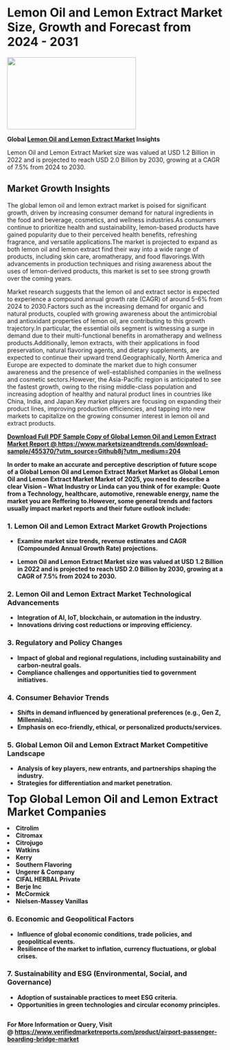 <H1>Lemon Oil and Lemon Extract Market Size, Growth and Forecast from 2024 - 2031</H1><img class="aligncenter size-medium wp-image-584254" src="https://thirdeyenews.in/wp-content/uploads/2024/09/Global-Market-Research-300x168.jpeg" alt="" width="300" height="168" /><p><strong>Global&nbsp;<a href="https://www.marketsizeandtrends.com/download-sample/455370/?utm_source=Github8j?utm_medium=204">Lemon Oil and Lemon Extract Market</a> Insights</strong></p><p>Lemon Oil and Lemon Extract Market size was valued at USD 1.2 Billion in 2022 and is projected to reach USD 2.0 Billion by 2030, growing at a CAGR of 7.5% from 2024 to 2030.</p><p><h2>Market Growth Insights</h2> <p>The global lemon oil and lemon extract market is poised for significant growth, driven by increasing consumer demand for natural ingredients in the food and beverage, cosmetics, and wellness industries.As consumers continue to prioritize health and sustainability, lemon-based products have gained popularity due to their perceived health benefits, refreshing fragrance, and versatile applications.The market is projected to expand as both lemon oil and lemon extract find their way into a wide range of products, including skin care, aromatherapy, and food flavorings.With advancements in production techniques and rising awareness about the uses of lemon-derived products, this market is set to see strong growth over the coming years.</p> <p><strong><a href="#"></a></strong></p> <p>Market research suggests that the lemon oil and extract sector is expected to experience a compound annual growth rate (CAGR) of around 5-6% from 2024 to 2030.Factors such as the increasing demand for organic and natural products, coupled with growing awareness about the antimicrobial and antioxidant properties of lemon oil, are contributing to this growth trajectory.In particular, the essential oils segment is witnessing a surge in demand due to their multi-functional benefits in aromatherapy and wellness products.Additionally, lemon extracts, with their applications in food preservation, natural flavoring agents, and dietary supplements, are expected to continue their upward trend.Geographically, North America and Europe are expected to dominate the market due to high consumer awareness and the presence of well-established companies in the wellness and cosmetic sectors.However, the Asia-Pacific region is anticipated to see the fastest growth, owing to the rising middle-class population and increasing adoption of healthy and natural product lines in countries like China, India, and Japan.Key market players are focusing on expanding their product lines, improving production efficiencies, and tapping into new markets to capitalize on the growing consumer interest in lemon oil and extract products.</p> <p><strong><a href="#"></p><p><span class=""><strong>Download Full PDF Sample Copy of Global Lemon Oil and Lemon Extract Market Report</strong> @ <a href="https://www.marketsizeandtrends.com/download-sample/455370/?utm_source=Github8j?utm_medium=204" target="_blank">https://www.marketsizeandtrends.com/download-sample/455370/?utm_source=Github8j?utm_medium=204</a></span></p><p>In order to make an accurate and perceptive description of future scope of a Global&nbsp;Lemon Oil and Lemon Extract Market Market as Global&nbsp;Lemon Oil and Lemon Extract Market Market of 2025, you need to describe a clear Vision &ndash; What Industry or Linda can you think of for example: Quote from a Technology, healthcare, automotive, renewable energy, name the market you are Reffering to.However, some general trends and factors usually impact market reports and their future outlook include:</p><h3>1.&nbsp;<strong>Lemon Oil and Lemon Extract Market Growth Projections</strong></h3><ul><li>Examine market size trends, revenue estimates and CAGR (Compounded Annual Growth Rate) projections.</li><li><p>Lemon Oil and Lemon Extract Market size was valued at USD 1.2 Billion in 2022 and is projected to reach USD 2.0 Billion by 2030, growing at a CAGR of 7.5% from 2024 to 2030.</p></li></ul><h3>2.&nbsp;<strong>Lemon Oil and Lemon Extract Market Technological Advancements</strong></h3><ul><li>Integration of AI, IoT, blockchain, or automation in the industry.</li><li>Innovations driving cost reductions or improving efficiency.</li></ul><h3>3.&nbsp;<strong>Regulatory and Policy Changes</strong></h3><ul><li>Impact of global and regional regulations, including sustainability and carbon-neutral goals.</li><li>Compliance challenges and opportunities tied to government initiatives.</li></ul><h3>4.&nbsp;<strong>Consumer Behavior Trends</strong></h3><ul><li>Shifts in demand influenced by generational preferences (e.g., Gen Z, Millennials).</li><li>Emphasis on eco-friendly, ethical, or personalized products/services.</li></ul><h3>5.&nbsp;<strong>Global Lemon Oil and Lemon Extract Market Competitive Landscape</strong></h3><ul><li>Analysis of key players, new entrants, and partnerships shaping the industry.</li><li>Strategies for differentiation and market penetration.</li></ul><p data-pm-slice="1 1 []"><span style="color: inherit; font-family: inherit; font-size: 25px;">Top Global Lemon Oil and Lemon Extract Market Companies</span></p><div class="" data-test-id=""><p><li>Citrolim</li><li> Citromax</li><li> Citrojugo</li><li> Watkins</li><li> Kerry</li><li> Southern Flavoring</li><li> Ungerer & Company</li><li> CIFAL HERBAL Private</li><li> Berje lnc</li><li> McCormick</li><li> Nielsen-Massey Vanillas</li></p></div><h3>6.&nbsp;<strong>Economic and Geopolitical Factors</strong></h3><ul><li>Influence of global economic conditions, trade policies, and geopolitical events.</li><li>Resilience of the market to inflation, currency fluctuations, or global crises.</li></ul><h3>7.&nbsp;<strong>Sustainability and ESG (Environmental, Social, and Governance)</strong></h3><ul><li>Adoption of sustainable practices to meet ESG criteria.</li><li>Opportunities in green technologies and circular economy principles.</li></ul><h2><strong style="font-size: 14px;">For More Information or Query, Visit @&nbsp;</strong><a style="background-color: #ffffff; font-size: 14px;" href="https://www.marketsizeandtrends.com/report/lemon-oil-and-lemon-extract-market/" target="_blank">https://www.verifiedmarketreports.com/product/airport-passenger-boarding-bridge-market</a></h2>